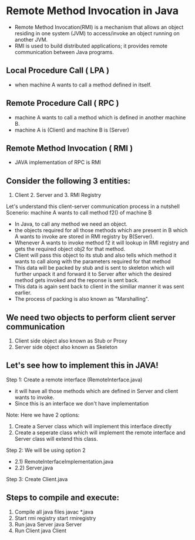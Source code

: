 # Remote Method Invocation in Java
- Remote Method Invocation(RMI) is a mechanism that allows an object residing in one system (JVM) to access/invoke an object running on another JVM.
- RMI is used to build distributed applications; it provides remote communication between Java programs.


## Local Procedure Call ( LPA )
- when machine A wants to call a method defined in itself.

## Remote Procedure Call ( RPC )
- machine A wants to call a method which is defined in another machine B.
- machine A is (Client) and machine B is (Server)

## Remote Method Invocation ( RMI )
- JAVA implementation of RPC is RMI

## Consider the following 3 entities:
1. Client 2. Server and 3. RMI Registry

Let's understand this client-server communication process in a nutshell<br/>
Scenerio: machine A wants to call method f2() of machine B

- In Java, to call any method we need an object.
- the objects required for all those methods which are present in B which 
  A wants to invoke are stored in RMI registry by B(Server).
- Whenever A wants to invoke method f2 it will lookup in RMI registry and
  gets the required object obj2 for that method.
- Client will pass this object to its stub and also tells which method it 
  wants to call along with the parameters required for that method
- This data will be packed by stub and is sent to skeleton which will further unpack it 
  and forward it to Server after which the desired method gets invoked and the reponse is sent back.
- This data is again sent back to client in the similiar manner it was sent earlier.
-  The process of packing is also known as "Marshalling".

## We need two objects to perform client server communication
1. Client side object also known as Stub or Proxy
2. Server side object also known as Skeleton

## Let's see how to implement this in JAVA!

Step 1: Create a remote interface (RemoteInterface.java)
- it will have all those methods which are defined in Server and client wants to invoke.
- Since this is an interface we don't have implementation

Note: Here we have 2 options:
1) Create a Server class which will implement this interface directly
2) Create a seperate class which will implement the remote interface and Server class will extend this class.

Step 2: We will be using option 2 
 - 2.1) RemoteInterfaceImplementation.java
 - 2.2) Server.java

Step 3: Create Client.java


## Steps to compile and execute:
1) Compile all java files
	javac *.java
2) Start rmi registry
	start rmiregistry
3) Run java Server
	java Server
4) Run Client
	java Client
  

 














   

